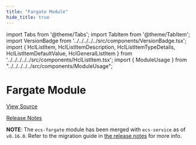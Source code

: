 ```yaml
---
title: "Fargate Module"
hide_title: true
---
```


import Tabs from '@theme/Tabs';
import TabItem from '@theme/TabItem';
import VersionBadge from '../../../../../src/components/VersionBadge.tsx';
import { HclListItem, HclListItemDescription, HclListItemTypeDetails, HclListItemDefaultValue, HclGeneralListItem } from '../../../../../src/components/HclListItem.tsx';
import { ModuleUsage } from "../../../../../src/components/ModuleUsage";

<VersionBadge repoTitle="Amazon ECS" version="0.38.8" lastModifiedVersion="0.24.1"/>

# Fargate Module

<a href="https://github.com/gruntwork-io/terraform-aws-ecs/tree/v0.38.8/modules/ecs-fargate" className="link-button" title="View the source code for this module in GitHub.">View Source</a>

<a href="https://github.com/gruntwork-io/terraform-aws-ecs/releases/tag/v0.24.1" className="link-button" title="Release notes for only versions which impacted this module.">Release Notes</a>

**NOTE**: The `ecs-fargate` module has been merged with `ecs-service` as of `v0.16.0`. Refer to the migration
guide in [the release notes](https://github.com/gruntwork-io/terraform-aws-ecs/releases/tag/v0.16.0) for more info.

<!-- ##DOCS-SOURCER-START
{
  "originalSources": [
    "https://github.com/gruntwork-io/terraform-aws-ecs/tree/v0.38.8/modules/ecs-fargate/readme.md",
    "https://github.com/gruntwork-io/terraform-aws-ecs/tree/v0.38.8/modules/ecs-fargate/variables.tf",
    "https://github.com/gruntwork-io/terraform-aws-ecs/tree/v0.38.8/modules/ecs-fargate/outputs.tf"
  ],
  "sourcePlugin": "module-catalog-api",
  "hash": "3916866e640e6d4b9050743ff5b223e7"
}
##DOCS-SOURCER-END -->
